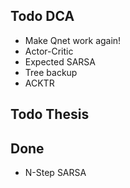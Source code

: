 ## Todo DCA

- Make Qnet work again!
- Actor-Critic
- Expected SARSA
- Tree backup
- ACKTR

## Todo Thesis


## Done

- N-Step SARSA
